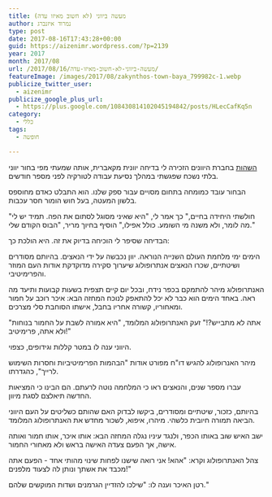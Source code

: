 ```yaml
---
title: מעשה ביווני (לא חשוב מאיזו עדה)
author: נמרוד איזנברג
type: post
date: 2017-08-16T17:43:28+00:00
guid: https://aizenimr.wordpress.com/?p=2139
year: 2017
month: 2017/08
url: /2017/08/16/מעשה-ביווני-לא-חשוב-מאיזו-עדה/
featureImage: /images/2017/08/zakynthos-town-baya_799982c-1.webp
publicize_twitter_user:
  - aizenimr
publicize_google_plus_url:
  - https://plus.google.com/108430814102045194842/posts/HLecCafKq5n
category:
  - כללי
tags:
  - חופשה

---
```

[השהות][1]&nbsp;בחברת היוונים הזכירה לי בדיחה יוונית מקאברית, אותה שמעתי מפי בחור יווני בלתי נשכח שפגשתי במהלך נסיעת עבודה לטורקיה לפני מספר חודשים.

הבחור עובד כמומחה בתחום מסויים עבור ספק שלנו. הוא התבלט כאדם מחוספס בלשון המעטה, בעל חוש הומור חסר עכבות.

"חולשתי היחידה בחיים," כך אמר לי, "היא שאיני מסוגל לסתום את הפה. תמיד יש לי מה לומר, ולא משנה מי השומע. כולל אפילו," הוסיף בחיוך מריר, "הבוס הקודם שלי."

הבדיחה שסיפר לי הוכיחה בדיוק את זה. היא הולכת כך:

הימים ימי מלחמת העולם השנייה הנוראה. יוון נכבשה על ידי הנאצים. בהיותם מסודרים ושיטתיים, שכרו הנאצים אנתרופולוג שיערוך סקירה מדוקדקת אודות העם המוזר והפרימיטיבי.

האנתרופולוג מיהר להתמקם בכפר נידח, ובכל יום קיים תצפית בשעות קבועות ותיעד מה ראה. באחד הימים הוא כבר לא יכל להתאפק לנוכח המחזה הבא: איכר רוכב על חמור ומאחוריו, קשורה אחריו בחבל, אישתו הסוחבת סלי מצרכים.

"אתה לא מתבייש?!" זעק האנתרופולוג המלומד, "היא אמורה לשבת על החמור בנוחות ולא אתה, פרימיטיב!"

היווני ענה לו במטר קללות וגידופים, כצפוי.

מיהר האנרופולוג להגיש דו"ח מפורט אודות "הבהמות הפרימיטיביות וחסרות השימוש לרייך", כהגדרתו.

עברו מספר שנים, והנאצים ראו כי המלחמה נוטה לרעתם. הם הבינו כי המציאות החדשה תיאלצם לסגת מיוון.

בהיותם, כזכור, שיטתיים ומסודרים, ביקשו לבדוק האם שהותם כשליטים על העם היווני הביאה תמורה חיובית כלשהי. מיהרו, איפוא, לשכור מחדש את האנתרופולוג המלומד.

ישב האיש שוב באותו הכפר, ולנגד עיניו נגלה המחזה הבא: אותו איכר, אותו חמור ואותה אישה, אך הפעם צעדה האישה בראש ולא מאחורי החמור.

צהל האנתרופולוג וקרא: "אהא! אני רואה שישנו לפחות שינוי מהותי אחד - הפעם אתה מכבד את אשתך ונותן לה לצעוד מלפנים!"

רטן האיכר וענה לו: "שילכו להזדיין הגרמנים ושדות המוקשים שלהם."

 [1]: /2017/08/15/%D7%A8%D7%A1%D7%99%D7%A1%D7%99%D7%9D-%D7%9E%D7%96%D7%A7%D7%99%D7%A0%D7%98%D7%95%D7%A1-2017/